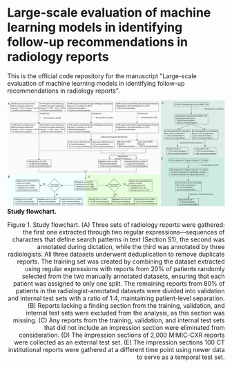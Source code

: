 # Large-scale evaluation of machine learning models in identifying follow-up recommendations in radiology reports

This is the official code repository for the manuscript "Large-scale evaluation of machine learning models in identifying follow-up recommendations in radiology reports".

![alt text](./figures/Figure_1.jpg)
**Study flowchart.** <div style="text-align: right">Figure 1. Study flowchart. (A) Three sets of radiology reports were gathered: the first one extracted through two regular expressions—sequences of characters that define search patterns in text (Section S1), the second was annotated during dictation, while the third was annotated by three radiologists. All three datasets underwent deduplication to remove duplicate reports. The training set was created by combining the dataset extracted using regular expressions with reports from 20% of patients randomly selected from the two manually annotated datasets, ensuring that each patient was assigned to only one split. The remaining reports from 80% of patients in the radiologist-annotated datasets were divided into validation and internal test sets with a ratio of 1:4, maintaining patient-level separation. (B) Reports lacking a finding section from the training, validation, and internal test sets were excluded from the analysis, as this section was missing. (C) Any reports from the training, validation, and internal test sets that did not include an impression section were eliminated from consideration. (D) The impression sections of 2,000 MIMIC-CXR reports were collected as an external test set. (E) The impression sections 100 CT institutional reports were gathered at a different time point using newer data to serve as a temporal test set.</div>